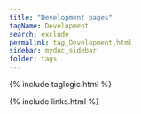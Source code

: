 ```yaml
---
title: "Development pages"
tagName: Development
search: exclude
permalink: tag_Development.html
sidebar: mydoc_sidebar
folder: tags
---
```

{% include taglogic.html %}

{% include links.html %}
